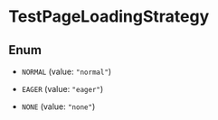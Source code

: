 

# TestPageLoadingStrategy

## Enum


* `NORMAL` (value: `"normal"`)

* `EAGER` (value: `"eager"`)

* `NONE` (value: `"none"`)



